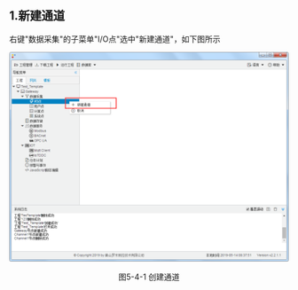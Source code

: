 ## 1.新建通道

右键"数据采集"的子菜单"I/O点"选中"新建通道"，如下图所示

![](../../assets/新建通道.png)

<center>图5-4-1 创建通道</center>

